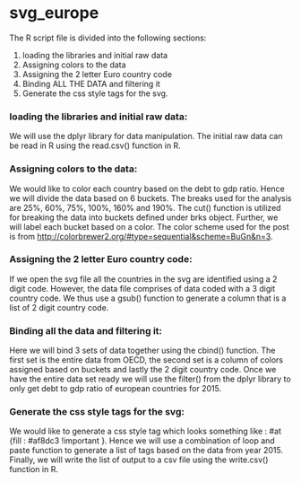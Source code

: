 # svg_europe

The R script file is divided into the following sections:</br>
1. loading the libraries and initial raw data</br>
2. Assigning colors to the data</br>
3. Assigning the 2 letter Euro country code</br>
4. Binding ALL THE DATA and filtering it </br>
5. Generate the css style tags for the svg.

### loading the libraries and initial raw data:
We will use the dplyr library for data manipulation. The initial raw data can be read in R using the read.csv() function in R.

### Assigning colors to the data:
We would like to color each country based on the debt to gdp ratio. Hence we will divide the data based on 6 buckets. The breaks used for the analysis are 25%, 60%, 75%, 100%, 160% and 190%.   The cut() function is utilized for breaking the data into buckets defined under brks object. Further, we will label each bucket based on a color. The color scheme used for the post is from http://colorbrewer2.org/#type=sequential&scheme=BuGn&n=3.

### Assigning the 2 letter Euro country code:
If we open the svg file all the countries in the svg are identified using a 2 digit code. However, the data file comprises of data coded with a 3 digit country code. We thus use a gsub() function to generate a column that is a list of 2 digit country code.

### Binding all the data and filtering it:
Here we will bind 3 sets of data together using the cbind() function. The first set is the entire data from OECD, the second set is a column of colors assigned based on buckets and lastly the 2 digit country code. Once we have the entire data set ready we will use the filter() from the dplyr library to only get debt to gdp ratio of european countries for 2015.

### Generate the css style tags for the svg:
We would like to generate a css style tag which looks something like : #at {fill : #af8dc3 !important }. Hence we will use a combination of loop and paste function to generate a list of tags based on the data from year 2015. Finally, we will write the list of output to a csv file using the write.csv() function in R.
